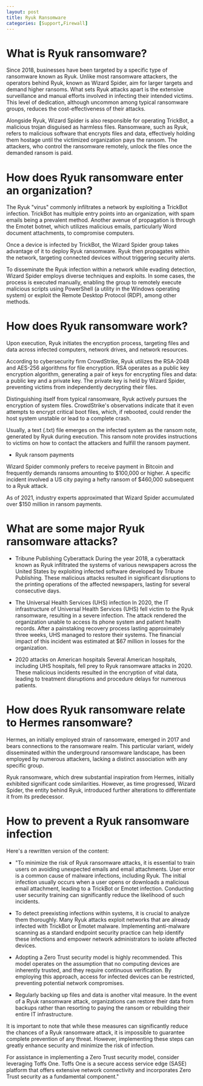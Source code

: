 ```yaml
---
layout: post
title: Ryuk Ransomware
categories: [Support,Firewall]
---
```

# What is Ryuk ransomware?
Since 2018, businesses have been targeted by a specific type of ransomware known as Ryuk. Unlike most ransomware attackers, the operators behind Ryuk, known as Wizard Spider, aim for larger targets and demand higher ransoms. What sets Ryuk attacks apart is the extensive surveillance and manual efforts involved in infecting their intended victims. This level of dedication, although uncommon among typical ransomware groups, reduces the cost-effectiveness of their attacks.

Alongside Ryuk, Wizard Spider is also responsible for operating TrickBot, a malicious trojan disguised as harmless files. Ransomware, such as Ryuk, refers to malicious software that encrypts files and data, effectively holding them hostage until the victimized organization pays the ransom. The attackers, who control the ransomware remotely, unlock the files once the demanded ransom is paid.

# How does Ryuk ransomware enter an organization?
The Ryuk "virus" commonly infiltrates a network by exploiting a TrickBot infection. TrickBot has multiple entry points into an organization, with spam emails being a prevalent method. Another avenue of propagation is through the Emotet botnet, which utilizes malicious emails, particularly Word document attachments, to compromise computers.

Once a device is infected by TrickBot, the Wizard Spider group takes advantage of it to deploy Ryuk ransomware. Ryuk then propagates within the network, targeting connected devices without triggering security alerts.

To disseminate the Ryuk infection within a network while evading detection, Wizard Spider employs diverse techniques and exploits. In some cases, the process is executed manually, enabling the group to remotely execute malicious scripts using PowerShell (a utility in the Windows operating system) or exploit the Remote Desktop Protocol (RDP), among other methods.

# How does Ryuk ransomware work?
Upon execution, Ryuk initiates the encryption process, targeting files and data across infected computers, network drives, and network resources.

According to cybersecurity firm CrowdStrike, Ryuk utilizes the RSA-2048 and AES-256 algorithms for file encryption. RSA operates as a public key encryption algorithm, generating a pair of keys for encrypting files and data: a public key and a private key. The private key is held by Wizard Spider, preventing victims from independently decrypting their files.

Distinguishing itself from typical ransomware, Ryuk actively pursues the encryption of system files. CrowdStrike's observations indicate that it even attempts to encrypt critical boot files, which, if rebooted, could render the host system unstable or lead to a complete crash.

Usually, a text (.txt) file emerges on the infected system as the ransom note, generated by Ryuk during execution. This ransom note provides instructions to victims on how to contact the attackers and fulfill the ransom payment.

* Ryuk ransom payments

Wizard Spider commonly prefers to receive payment in Bitcoin and frequently demands ransoms amounting to $100,000 or higher. A specific incident involved a US city paying a hefty ransom of $460,000 subsequent to a Ryuk attack.

As of 2021, industry experts approximated that Wizard Spider accumulated over $150 million in ransom payments.

# What are some major Ryuk ransomware attacks?

* Tribune Publishing Cyberattack
During the year 2018, a cyberattack known as Ryuk infiltrated the systems of various newspapers across the United States by exploiting infected software developed by Tribune Publishing. These malicious attacks resulted in significant disruptions to the printing operations of the affected newspapers, lasting for several consecutive days.

* The Universal Health Services (UHS) infection
In 2020, the IT infrastructure of Universal Health Services (UHS) fell victim to the Ryuk ransomware, resulting in a severe infection. The attack rendered the organization unable to access its phone system and patient health records. After a painstaking recovery process lasting approximately three weeks, UHS managed to restore their systems. The financial impact of this incident was estimated at $67 million in losses for the organization.

* 2020 attacks on American hospitals
Several American hospitals, including UHS hospitals, fell prey to Ryuk ransomware attacks in 2020. These malicious incidents resulted in the encryption of vital data, leading to treatment disruptions and procedure delays for numerous patients.

# How does Ryuk ransomware relate to Hermes ransomware?
Hermes, an initially employed strain of ransomware, emerged in 2017 and bears connections to the ransomware realm. This particular variant, widely disseminated within the underground ransomware landscape, has been employed by numerous attackers, lacking a distinct association with any specific group.

Ryuk ransomware, which drew substantial inspiration from Hermes, initially exhibited significant code similarities. However, as time progressed, Wizard Spider, the entity behind Ryuk, introduced further alterations to differentiate it from its predecessor.

# How to prevent a Ryuk ransomware infection
Here's a rewritten version of the content:

* "To minimize the risk of Ryuk ransomware attacks, it is essential to train users on avoiding unexpected emails and email attachments. User error is a common cause of malware infections, including Ryuk. The initial infection usually occurs when a user opens or downloads a malicious email attachment, leading to a TrickBot or Emotet infection. Conducting user security training can significantly reduce the likelihood of such incidents.

* To detect preexisting infections within systems, it is crucial to analyze them thoroughly. Many Ryuk attacks exploit networks that are already infected with TrickBot or Emotet malware. Implementing anti-malware scanning as a standard endpoint security practice can help identify these infections and empower network administrators to isolate affected devices.

* Adopting a Zero Trust security model is highly recommended. This model operates on the assumption that no computing devices are inherently trusted, and they require continuous verification. By employing this approach, access for infected devices can be restricted, preventing potential network compromises.

* Regularly backing up files and data is another vital measure. In the event of a Ryuk ransomware attack, organizations can restore their data from backups rather than resorting to paying the ransom or rebuilding their entire IT infrastructure.

It is important to note that while these measures can significantly reduce the chances of a Ryuk ransomware attack, it is impossible to guarantee complete prevention of any threat. However, implementing these steps can greatly enhance security and minimize the risk of infection.

For assistance in implementing a Zero Trust security model, consider leveraging Toffs One. Toffs One is a secure access service edge (SASE) platform that offers extensive network connectivity and incorporates Zero Trust security as a fundamental component."